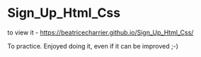 # Sign_Up_Html_Css

to view it -  https://beatricecharrier.github.io/Sign_Up_Html_Css/

To practice. Enjoyed doing it, even if it can be improved ;-)
